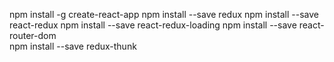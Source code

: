npm install -g create-react-app
npm install --save redux
npm install --save react-redux
npm install --save react-redux-loading
npm install --save react-router-dom   
npm install --save redux-thunk
